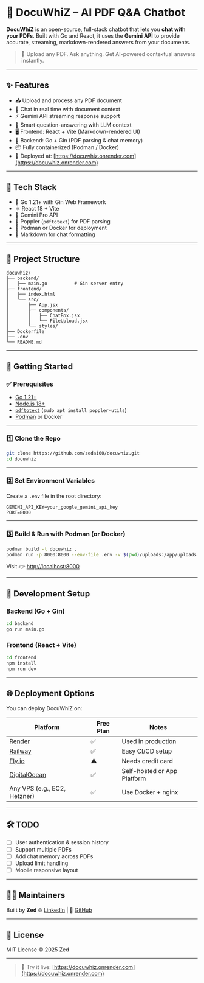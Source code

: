 # 📄 DocuWhiZ – AI PDF Q&A Chatbot

**DocuWhiZ** is an open-source, full-stack chatbot that lets you **chat with your PDFs**. Built with Go and React, it uses the **Gemini API** to provide accurate, streaming, markdown-rendered answers from your documents.

> 🧠 Upload any PDF. Ask anything. Get AI-powered contextual answers instantly.

---

## ✨ Features

- 📤 Upload and process any PDF document
- 💬 Chat in real time with document context
- ⚡ Gemini API streaming response support
- 🧠 Smart question-answering with LLM context
- 🖥️ Frontend: React + Vite (Markdown-rendered UI)
- 🧩 Backend: Go + Gin (PDF parsing & chat memory)
- 📦 Fully containerized (Podman / Docker)
- 🧾 Deployed at: [https://docuwhiz.onrender.com](https://docuwhiz.onrender.com)

---

## 🧠 Tech Stack

- 🔹 Go 1.21+ with Gin Web Framework
- ⚛️ React 18 + Vite
- 🧠 Gemini Pro API
- 📄 Poppler (`pdftotext`) for PDF parsing
- 🐳 Podman or Docker for deployment
- 🧪 Markdown for chat formatting

---

## 📁 Project Structure

```
docuwhiz/
├── backend/
│   ├── main.go          # Gin server entry
├── frontend/
│   ├── index.html
│   └── src/
│       ├── App.jsx
│       ├── components/
│       │   ├── ChatBox.jsx
│       │   └── FileUpload.jsx
│       └── styles/
├── Dockerfile
├── .env
└── README.md
```

---

## 🚀 Getting Started

### ✅ Prerequisites

- [Go 1.21+](https://golang.org)
- [Node.js 18+](https://nodejs.org)
- [`pdftotext`](https://poppler.freedesktop.org/) (`sudo apt install poppler-utils`)
- [Podman](https://podman.io) or Docker

---

### 1️⃣ Clone the Repo

```bash
git clone https://github.com/zedai00/docuwhiz.git
cd docuwhiz
```

---

### 2️⃣ Set Environment Variables

Create a `.env` file in the root directory:

```env
GEMINI_API_KEY=your_google_gemini_api_key
PORT=8000
```

---

### 3️⃣ Build & Run with Podman (or Docker)

```bash
podman build -t docuwhiz .
podman run -p 8000:8000 --env-file .env -v $(pwd)/uploads:/app/uploads docuwhiz
```

Visit 👉 [http://localhost:8000](http://localhost:8000)

---

## 🧪 Development Setup

### Backend (Go + Gin)

```bash
cd backend
go run main.go
```

### Frontend (React + Vite)

```bash
cd frontend
npm install
npm run dev
```

---

## 🌐 Deployment Options

You can deploy DocuWhiZ on:

| Platform                                      | Free Plan | Notes                       |
| --------------------------------------------- | --------- | --------------------------- |
| [Render](https://render.com)                  | ✅        | Used in production          |
| [Railway](https://railway.app)                | ✅        | Easy CI/CD setup            |
| [Fly.io](https://fly.io)                      | ⚠️        | Needs credit card           |
| [DigitalOcean](https://www.digitalocean.com/) | ✅        | Self-hosted or App Platform |
| Any VPS (e.g., EC2, Hetzner)                  | ✅        | Use Docker + nginx          |

---

## 🛠️ TODO

- [ ] User authentication & session history
- [ ] Support multiple PDFs
- [ ] Add chat memory across PDFs
- [ ] Upload limit handling
- [ ] Mobile responsive layout

---

## 👨‍💻 Maintainers

Built by **Zed**
🌐 [LinkedIn](https://linkedin.com/in/zedai00) | 🐙 [GitHub](https://github.com/zedai00)

---

## 📄 License

MIT License © 2025 Zed

---

> 🚀 Try it live: [https://docuwhiz.onrender.com](https://docuwhiz.onrender.com)
